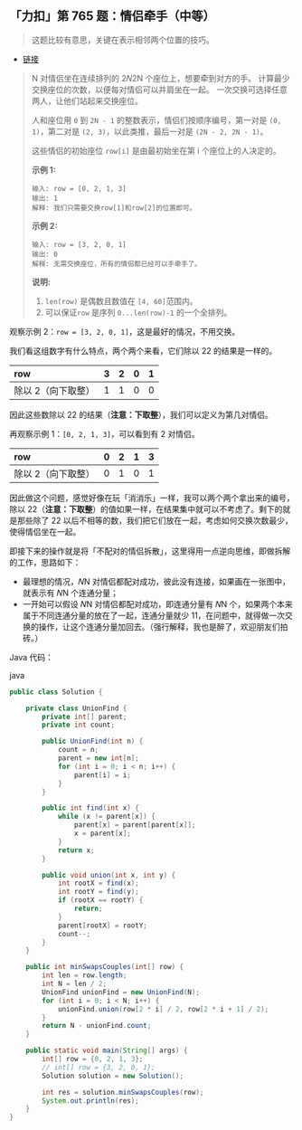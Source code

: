 ## 「力扣」第 765 题：情侣牵手（中等）

> 这题比较有意思，关键在表示相邻两个位置的技巧。

- [链接](https://leetcode-cn.com/problems/couples-holding-hands/)

> N 对情侣坐在连续排列的 2𝑁2N 个座位上，想要牵到对方的手。 计算最少交换座位的次数，以便每对情侣可以并肩坐在一起。 *一*次交换可选择任意两人，让他们站起来交换座位。
>
> 人和座位用 `0` 到 `2N - 1` 的整数表示，情侣们按顺序编号，第一对是 `(0, 1)`，第二对是 `(2, 3)`，以此类推，最后一对是 `(2N - 2, 2N - 1)`。
>
> 这些情侣的初始座位 `row[i]` 是由最初始坐在第 i 个座位上的人决定的。
>
> **示例 1:**
>
> ```
> 输入: row = [0, 2, 1, 3]
> 输出: 1
> 解释: 我们只需要交换row[1]和row[2]的位置即可。
> ```
>
> **示例 2:**
>
> ```
> 输入: row = [3, 2, 0, 1]
> 输出: 0
> 解释: 无需交换座位，所有的情侣都已经可以手牵手了。
> ```
>
> **说明:**
>
> 1. `len(row)` 是偶数且数值在 `[4, 60]`范围内。
> 2. 可以保证`row` 是序列 `0...len(row)-1` 的一个全排列。

观察示例 2：`row = [3, 2, 0, 1]`，这是最好的情况，不用交换。

我们看这组数字有什么特点，两个两个来看，它们除以 22 的结果是一样的。

| row                | 3    | 2    | 0    | 1    |
| :----------------- | :--- | :--- | :--- | :--- |
| 除以 2（向下取整） | 1    | 1    | 0    | 0    |

因此这些数除以 22 的结果（**注意：下取整**），我们可以定义为第几对情侣。

再观察示例 1：`[0, 2, 1, 3]`，可以看到有 2 对情侣。

| row                | 0    | 2    | 1    | 3    |
| :----------------- | :--- | :--- | :--- | :--- |
| 除以 2（向下取整） | 0    | 1    | 0    | 1    |

因此做这个问题，感觉好像在玩「消消乐」一样，我可以两个两个拿出来的编号，除以 22（**注意：下取整**）的值如果一样，在结果集中就可以不考虑了。剩下的就是那些除了 22 以后不相等的数，我们把它们放在一起，考虑如何交换次数最少，使得情侣坐在一起。

即接下来的操作就是将「不配对的情侣拆散」，这里得用一点逆向思维，即做拆解的工作，思路如下：

- 最理想的情况，𝑁N 对情侣都配对成功，彼此没有连接，如果画在一张图中，就表示有 𝑁N 个连通分量；
- 一开始可以假设 𝑁N 对情侣都配对成功，即连通分量有 𝑁N 个，如果两个本来属于不同连通分量的放在了一起，连通分量就少 11，在问题中，就得做一次交换的操作，让这个连通分量加回去。（强行解释，我也是醉了，欢迎朋友们拍砖。）

Java 代码：

java

```java
public class Solution {

    private class UnionFind {
        private int[] parent;
        private int count;

        public UnionFind(int n) {
            count = n;
            parent = new int[n];
            for (int i = 0; i < n; i++) {
                parent[i] = i;
            }
        }

        public int find(int x) {
            while (x != parent[x]) {
                parent[x] = parent[parent[x]];
                x = parent[x];
            }
            return x;
        }

        public void union(int x, int y) {
            int rootX = find(x);
            int rootY = find(y);
            if (rootX == rootY) {
                return;
            }
            parent[rootX] = rootY;
            count--;
        }
    }

    public int minSwapsCouples(int[] row) {
        int len = row.length;
        int N = len / 2;
        UnionFind unionFind = new UnionFind(N);
        for (int i = 0; i < N; i++) {
            unionFind.union(row[2 * i] / 2, row[2 * i + 1] / 2);
        }
        return N - unionFind.count;
    }

    public static void main(String[] args) {
        int[] row = {0, 2, 1, 3};
        // int[] row = {3, 2, 0, 1};
        Solution solution = new Solution();

        int res = solution.minSwapsCouples(row);
        System.out.println(res);
    }
}
```